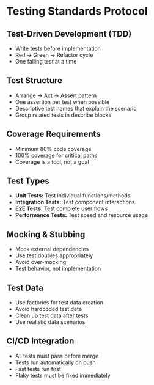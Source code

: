 # Testing Standards Protocol

## Test-Driven Development (TDD)

- Write tests before implementation
- Red → Green → Refactor cycle
- One failing test at a time

## Test Structure

- Arrange → Act → Assert pattern
- One assertion per test when possible
- Descriptive test names that explain the scenario
- Group related tests in describe blocks

## Coverage Requirements

- Minimum 80% code coverage
- 100% coverage for critical paths
- Coverage is a tool, not a goal

## Test Types

- **Unit Tests:** Test individual functions/methods
- **Integration Tests:** Test component interactions
- **E2E Tests:** Test complete user flows
- **Performance Tests:** Test speed and resource usage

## Mocking & Stubbing

- Mock external dependencies
- Use test doubles appropriately
- Avoid over-mocking
- Test behavior, not implementation

## Test Data

- Use factories for test data creation
- Avoid hardcoded test data
- Clean up test data after tests
- Use realistic data scenarios

## CI/CD Integration

- All tests must pass before merge
- Tests run automatically on push
- Fast tests run first
- Flaky tests must be fixed immediately
